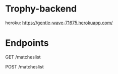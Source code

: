 # Trophy-backend

heroku: https://gentle-wave-71675.herokuapp.com/

# Endpoints

GET /matcheslist

POST /matcheslist
